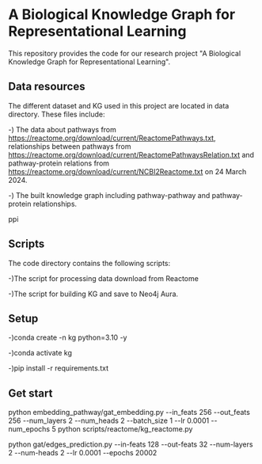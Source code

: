 # A Biological Knowledge Graph for Representational Learning 
This repository provides the code for our research project "A Biological Knowledge Graph for Representational Learning".

## Data resources
The different dataset and KG used in this project are located in data directory. These files include:

-) The data about pathways from https://reactome.org/download/current/ReactomePathways.txt, relationships between pathways from https://reactome.org/download/current/ReactomePathwaysRelation.txt and pathway-protein relations from https://reactome.org/download/current/NCBI2Reactome.txt on 24 March 2024.

-) The built knowledge graph including pathway-pathway and pathway-protein relationships.

ppi

## Scripts
The code directory contains the following scripts:

-)The script for processing data download from Reactome

-)The script for building KG and save to Neo4j Aura.


## Setup
-)conda create -n kg python=3.10 -y

-)conda activate kg

-)pip install -r requirements.txt


## Get start

python embedding_pathway/gat_embedding.py --in_feats 256 --out_feats 256 --num_layers 2 --num_heads 2 --batch_size 1 --lr 0.0001 --num_epochs 5
python scripts/reactome/kg_reactome.py

python gat/edges_prediction.py --in-feats 128 --out-feats 32 --num-layers 2 --num-heads 2 --lr 0.0001 --epochs 20002


